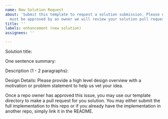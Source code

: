 ```yaml
---
name: New Solution Request
about: 'Submit this template to request a solution submission. Please note this issue
  must be approved by an owner we will review your solution pull request. '
title: ''
labels: enhancement (new solution)
assignees: ''

---
```


Solution title:

One sentence summary:

Description (1 - 2 paragraphs):

Design Details:
Please provide a high level design overview with a motivation or problem statement to help us vet your idea.

Once a repo owner has approved this issue, you may use our template directory to make a pull
request for you solution. You may either submit the full implementation to this repo or if you
already have the implementation in another repo, simply link it in the README.
